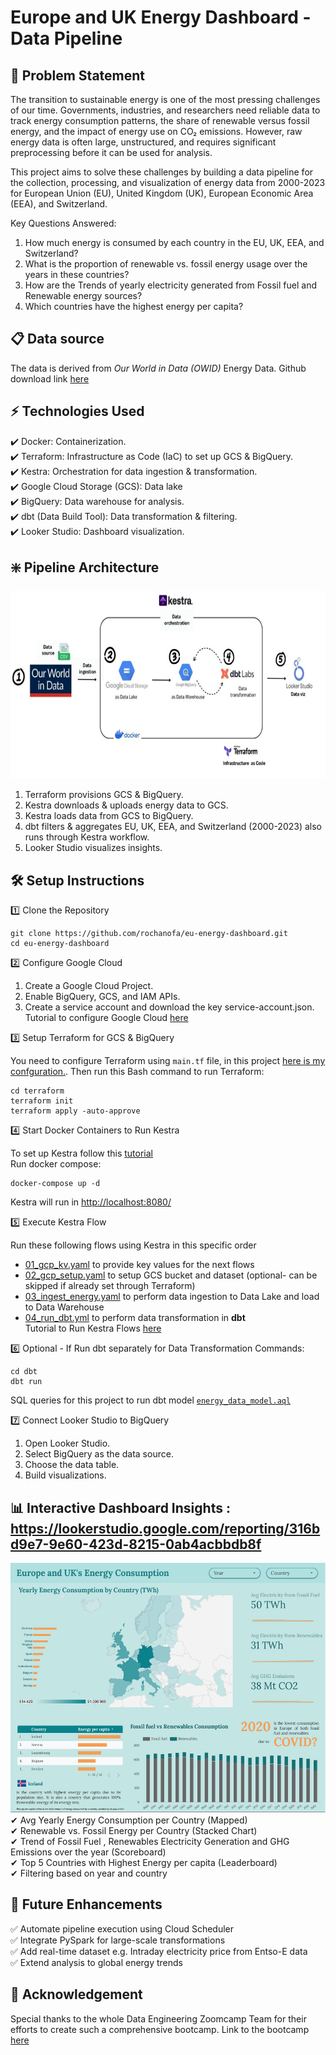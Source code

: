 # Europe and UK Energy Dashboard - Data Pipeline

## 📌 Problem Statement
The transition to sustainable energy is one of the most pressing challenges of our time. Governments, industries, and researchers need reliable data to track energy consumption patterns, the share of renewable versus fossil energy, and the impact of energy use on CO₂ emissions. However, raw energy data is often large, unstructured, and requires significant preprocessing before it can be used for analysis.

This project aims to solve these challenges by building a data pipeline for the collection, processing, and visualization of energy data from 2000-2023 for European Union (EU), United Kingdom (UK), European Economic Area (EEA), and Switzerland.

Key Questions Answered:
1. How much energy is consumed by each country in the EU, UK, EEA, and Switzerland?
2. What is the proportion of renewable vs. fossil energy usage over the years in these countries?
3. How are the Trends of yearly electricity generated from Fossil fuel and Renewable energy sources?
4. Which countries have the highest energy per capita?

## 📋 Data source
The data is derived from *Our World in Data (OWID)* Energy Data. Github download link [here](https://github.com/owid/energy-data)

## ⚡ Technologies Used
✔️ Docker: Containerization. <br>
✔️ Terraform: Infrastructure as Code (IaC) to set up GCS & BigQuery.<br>
✔️ Kestra: Orchestration for data ingestion & transformation.<br>
✔️ Google Cloud Storage (GCS): Data lake<br>
✔️ BigQuery: Data warehouse for analysis.<br>
✔️ dbt (Data Build Tool): Data transformation & filtering.<br>
✔️ Looker Studio: Dashboard visualization.<br>

## ❇️ Pipeline Architecture
<img src="https://github.com/rochanofa/eu-energy-dashboard/blob/main/data-pipeline.png" alt="Alt Text" width="600" height="300">

1. Terraform provisions GCS & BigQuery.
2. Kestra downloads & uploads energy data to GCS.
3. Kestra loads data from GCS to BigQuery.
4. dbt filters & aggregates EU, UK, EEA, and Switzerland (2000-2023) also runs through Kestra workflow.
5. Looker Studio visualizes insights.

## 🛠 Setup Instructions

1️⃣ Clone the Repository
```
git clone https://github.com/rochanofa/eu-energy-dashboard.git
cd eu-energy-dashboard
```

2️⃣ Configure Google Cloud 
1. Create a Google Cloud Project.
2. Enable BigQuery, GCS, and IAM APIs.
3. Create a service account and download the key service-account.json.
Tutorial to configure Google Cloud [here](https://github.com/DataTalksClub/data-engineering-zoomcamp/tree/main/01-docker-terraform/1_terraform_gcp)

3️⃣ Setup Terraform for GCS & BigQuery <p>
You need to configure Terraform using `main.tf` file, in this project [here is my confguration.](https://github.com/rochanofa/eu-energy-dashboard/blob/main/terraform/main.tf). Then run this Bash command to run Terraform:
```
cd terraform
terraform init
terraform apply -auto-approve
```
4️⃣ Start Docker Containers to Run Kestra <p>
To set up Kestra follow this [tutorial](https://kestra.io/docs/installation/docker-compose?clid=eyJpIjoiaVctMDdocmc2WldJdWJGOHdGcTU0IiwiaCI6IiIsInAiOiIvZGUtem9vbWNhbXAvZG9ja2VyLWNvbXBvc2UiLCJ0IjoxNzQzNzQ2NzU3fQ.ETZZO0g3OZVhETLcxK3VUAq_xuKYe3QqTT_SdwcHCZw) <br>
Run docker compose:
```
docker-compose up -d
```
Kestra will run in [http://localhost:8080/](http://localhost:8080/) <p>
5️⃣ Execute Kestra Flow <p>
Run these following flows using Kestra in this specific order
- [01_gcp_kv.yaml](https://github.com/rochanofa/eu-energy-dashboard/blob/main/kestra-flows/01_gcp_kv.yaml) to provide key values for the next flows
- [02_gcp_setup.yaml](https://github.com/rochanofa/eu-energy-dashboard/blob/main/kestra-flows/02_gcp_setup.yaml) to setup GCS bucket and dataset (optional- can be skipped if already set through Terraform)
- [03_ingest_energy.yaml](https://github.com/rochanofa/eu-energy-dashboard/blob/main/kestra-flows/03_ingest_energy.yaml) to perform data ingestion to Data Lake and load to Data Warehouse
- [04_run_dbt.yml](https://github.com/rochanofa/eu-energy-dashboard/blob/main/kestra-flows/04_run_dbt.yml) to perform data transformation in **dbt** <br>
Tutorial to Run Kestra Flows [here](https://www.youtube.com/watch?v=nKqjjLJ7YXs&feature=youtu.be)

6️⃣ Optional - If Run dbt separately for Data Transformation
Commands:
```
cd dbt
dbt run
```
SQL queries for this project to run dbt model [`energy_data_model.aql`](https://github.com/rochanofa/eu-energy-dashboard/blob/main/dbt/models/energy_data_model.sql)<p>

7️⃣ Connect Looker Studio to BigQuery
1. Open Looker Studio.
2. Select BigQuery as the data source.
3. Choose the data table.
4. Build visualizations.

## 📊 Interactive Dashboard Insights : https://lookerstudio.google.com/reporting/316bd9e7-9e60-423d-8215-0ab4acbbdb8f
<img src="https://github.com/rochanofa/eu-energy-dashboard/blob/main/dashboard.png" alt="Alt Text" width="600" height="400">
✔ Avg Yearly Energy Consumption per Country (Mapped)  <br>
✔ Renewable vs. Fossil Energy per Country (Stacked Chart) <br>
✔ Trend of Fossil Fuel , Renewables Electricity Generation and GHG Emissions over the year (Scoreboard) <br>
✔ Top 5 Countries with Highest Energy per capita (Leaderboard) <br>
✔ Filtering based on year and country <br>

## 🚀 Future Enhancements

✅ Automate pipeline execution using Cloud Scheduler<br>
✅ Integrate PySpark for large-scale transformations<br>
✅ Add real-time dataset e.g. Intraday electricity price from Entso-E data <br>
✅ Extend analysis to global energy trends
 
## 💫 Acknowledgement
Special thanks to the whole Data Engineering Zoomcamp Team for their efforts to create such a comprehensive bootcamp. Link to the bootcamp [here](https://github.com/DataTalksClub/data-engineering-zoomcamp)
